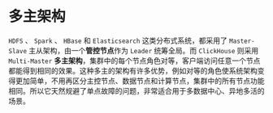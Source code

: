 # 多主架构

`HDFS` 、 `Spark` 、 `HBase` 和 `Elasticsearch` 这类分布式系统，都采用了 `Master-Slave` 主从架构，由一个**管控节点**作为 `Leader` 统筹全局。而 `ClickHouse` 则采用 `Multi-Master` **多主架构**，集群中的每个节点角色对等，客户端访问任意一个节点都能得到相同的效果。这种多主的架构有许多优势，例如对等的角色使系统架构变得更加简单，不用再区分主控节点、数据节点和计算节点，集群中的所有节点功能相同。所以它天然规避了单点故障的问题，非常适合用于多数据中心、异地多活的场景。

